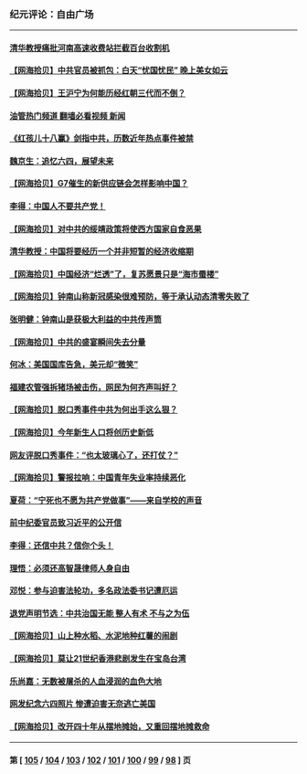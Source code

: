 ### 纪元评论：自由广场
---
#### [清华教授痛批河南高速收费站拦截百台收割机](../../pages/nsc993/n14006643.md?06010330) 
#### [【网海拾贝】中共官员被抓包：白天“忧国忧民” 晚上美女如云](../../pages/nsc993/n14006658.md?06010330) 
#### [【网海拾贝】王沪宁为何能历经红朝三代而不倒？](../../pages/nsc993/n14005828.md?06010330) 
#### [油管热门频道 翻墙必看视频 新闻](ok?06010330)
#### [《红孩儿十八赢》剑指中共，历数近年热点事件被禁](../../pages/nsc993/n14005798.md?06010330) 
#### [魏京生：追忆六四，展望未来](../../pages/nsc993/n14005589.md?06010330) 
#### [【网海拾贝】G7催生的新供应链会怎样影响中国？](../../pages/nsc993/n14005296.md?06010330) 
#### [李得：中国人不要共产党！](../../pages/nsc993/n14005305.md?06010330) 
#### [【网海拾贝】对中共的绥靖政策将使西方国家自食恶果](../../pages/nsc993/n14004996.md?06010330) 
#### [清华教授：中国将要经历一个并非短暂的经济收缩期](../../pages/nsc993/n14004979.md?06010330) 
#### [【网海拾贝】中国经济“烂透”了，复苏愿景只是“海市蜃楼”](../../pages/nsc993/n14004462.md?06010330) 
#### [【网海拾贝】钟南山称新冠感染很难预防，等于承认动态清零失败了](../../pages/nsc993/n14003495.md?06010330) 
#### [张明健：钟南山是获极大利益的中共传声筒](../../pages/nsc993/n14003265.md?06010330) 
#### [【网海拾贝】中共的盛宴瞬间失去分量](../../pages/nsc993/n14002456.md?06010330) 
#### [何冰：美国国库告急，美元却“微笑”](../../pages/nsc993/n14001383.md?06010330) 
#### [福建农管强拆猪场被击伤，网民为何齐声叫好？](../../pages/nsc993/n14001381.md?06010330) 
#### [【网海拾贝】脱口秀事件中共为何出手这么狠？](../../pages/nsc993/n14001233.md?06010330) 
#### [【网海拾贝】今年新生人口将创历史新低](../../pages/nsc993/n14000721.md?06010330) 
#### [网友评脱口秀事件：“也太玻璃心了，还打仗？”](../../pages/nsc993/n14000298.md?06010330) 
#### [【网海拾贝】警报拉响：中国青年失业率持续恶化](../../pages/nsc993/n13999281.md?06010330) 
#### [夏荷：“宁死也不愿为共产党做事”——来自学校的声音](../../pages/nsc993/n13998694.md?06010330) 
#### [前中纪委官员致习近平的公开信](../../pages/nsc993/n13995804.md?06010330) 
#### [李得：还信中共？信你个头！](../../pages/nsc993/n13996136.md?06010330) 
#### [理悟：必须还高智晟律师人身自由](../../pages/nsc993/n13995715.md?06010330) 
#### [邓悦：参与迫害法轮功，多名政法委书记遭厄运](../../pages/nsc993/n13995336.md?06010330) 
#### [退党声明节选：中共治国无能 整人有术 不与之为伍](../../pages/nsc993/n13995312.md?06010330) 
#### [【网海拾贝】山上种水稻、水泥地种红薯的闹剧](../../pages/nsc993/n13994499.md?06010330) 
#### [【网海拾贝】莫让21世纪香港悲剧发生在宝岛台湾](../../pages/nsc993/n13993582.md?06010330) 
#### [乐尚嘉：无数被屠杀的人血浸润的血色大地](../../pages/nsc993/n13992819.md?06010330) 
#### [网发纪念六四照片 惨遭迫害无奈逃亡美国](../../pages/nsc993/n13992080.md?06010330) 
#### [【网海拾贝】改开四十年从摆地摊始，又重回摆地摊救命](../../pages/nsc993/n13991072.md?06010330) 

---
#### 第 [ [105](./105.md?06010330) / [104](./104.md?06010330) / [103](./103.md?06010330) / [102](./102.md?06010330) / [101](./101.md?06010330) / [100](./100.md?06010330) / [99](./99.md?06010330) / [98](./98.md?06010330) ] 页
